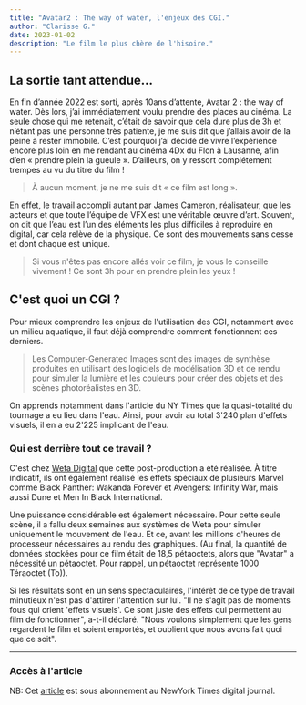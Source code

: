```yaml
---
title: "Avatar2 : The way of water, l'enjeux des CGI."
author: "Clarisse G."
date: 2023-01-02
description: "Le film le plus chère de l'hisoire."
---
```


## La sortie tant attendue...

En fin d’année 2022 est sorti, après 10ans d’attente, Avatar 2 : the way of water. Dès lors, j’ai immédiatement voulu prendre des places au cinéma. La seule chose qui me retenait, c’était de savoir que cela dure plus de 3h et n’étant pas une personne très patiente, je me suis dit que j’allais avoir de la peine à rester immobile. C’est pourquoi j’ai décidé de vivre l’expérience encore plus loin en me rendant au cinéma 4Dx du Flon à Lausanne, afin d’en « prendre plein la gueule ». D’ailleurs, on y ressort complétement trempes au vu du titre du film !

> À aucun moment, je ne me suis dit « ce film est long ».

En effet, le travail accompli autant par James Cameron, réalisateur, que les acteurs et que toute l’équipe de VFX est une véritable œuvre d’art. Souvent, on dit que l’eau est l’un des éléments les plus difficiles à reproduire en digital, car cela relève de la physique. Ce sont des mouvements sans cesse et dont chaque est unique. 

> Si vous n'êtes pas encore allés voir ce film, je vous le conseille vivement ! Ce sont 3h pour en prendre plein les yeux !

## C'est quoi un CGI ?
Pour mieux comprendre les enjeux de l'utilisation des CGI, notamment avec un milieu aquatique, il faut déjà comprendre comment fonctionnent ces derniers.

> Les Computer-Generated Images sont des images de synthèse produites en utilisant des logiciels de modélisation 3D et de rendu pour simuler la lumière et les couleurs pour créer des objets et des scènes photoréalistes en 3D.

On apprends notamment dans l'article du NY Times que la quasi-totalité du tournage a eu lieu dans l'eau. Ainsi, pour avoir au total 3'240 plan d'effets visuels, il en a eu 2'225 implicant de l'eau.

### Qui est derrière tout ce travail ?

C'est chez [Weta Digital](https://www.wetafx.co.nz/) que cette post-production a été réalisée. À titre indicatif, ils ont également réalisé les effets spéciaux de plusieurs Marvel comme Black Panther: Wakanda Forever et Avengers: Infinity War, mais aussi Dune et Men In Black International. 

Une puissance considérable est également nécessaire. Pour cette seule scène, il a fallu deux semaines aux systèmes de Weta pour simuler uniquement le mouvement de l'eau. Et ce, avant les millions d'heures de processeur nécessaires au rendu des graphiques. (Au final, la quantité de données stockées pour ce film était de 18,5 pétaoctets, alors que "Avatar" a nécessité un pétaoctet. Pour rappel, un pétaoctet représente 1000 Téraoctet (To)).

Si les résultats sont en un sens spectaculaires, l'intérêt de ce type de travail minutieux n'est pas d'attirer l'attention sur lui. "Il ne s'agit pas de moments fous qui crient 'effets visuels'. Ce sont juste des effets qui permettent au film de fonctionner", a-t-il déclaré. "Nous voulons simplement que les gens regardent le film et soient emportés, et oublient que nous avons fait quoi que ce soit".

---
### Accès à l'article

NB: Cet [article](https://www.nytimes.com/2022/12/16/movies/avatar-2-fx-cgi.html) est sous abonnement au NewYork Times digital journal.

